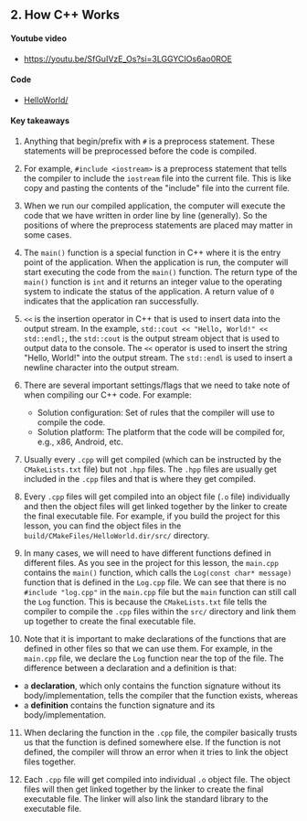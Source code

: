 ## 2. How C++ Works

#### Youtube video

- https://youtu.be/SfGuIVzE_Os?si=3LGGYCIOs6ao0ROE

#### Code

- [HelloWorld/](HelloWorld/)

#### Key takeaways

1. Anything that begin/prefix with `#` is a preprocess statement. These statements will be preprocessed
before the code is compiled.

2. For example, `#include <iostream>` is a preprocess statement that tells the compiler to include the
`iostream` file into the current file. This is like copy and pasting the contents of the "include" file 
into the current file.

3. When we run our compiled application, the computer will execute the code that we have written in order 
line by line (generally). So the positions of where the preprocess statements are placed may matter in 
some cases.

4. The `main()` function is a special function in C++ where it is the entry point of the application. 
When the application is run, the computer will start executing the code from the `main()` function.
The return type of the `main()` function is `int` and it returns an integer value to the operating system
to indicate the status of the application. A return value of `0` indicates that the application ran
successfully.

5. `<<` is the insertion operator in C++ that is used to insert data into the output stream. In the
example, `std::cout << "Hello, World!" << std::endl;`, the `std::cout` is the output stream object
that is used to output data to the console. The `<<` operator is used to insert the string "Hello, World!"
into the output stream. The `std::endl` is used to insert a newline character into the output stream.

6. There are several important settings/flags that we need to take note of when compiling our C++ code.
For example:
    - Solution configuration: Set of rules that the compiler will use to compile the code.
    - Solution platform: The platform that the code will be compiled for, e.g., x86, Android, etc.

7. Usually every `.cpp` will get compiled (which can be instructed by the `CMakeLists.txt` file) but not
`.hpp` files. The `.hpp` files are usually get included in the `.cpp` files and that is where they get
compiled.

8. Every `.cpp` files will get compiled into an object file (`.o` file) individually and then the object 
files will get linked together by the linker to create the final executable file. For example, if you 
build the project for this lesson, you can find the object files in the `build/CMakeFiles/HelloWorld.dir/src/` directory.

9. In many cases, we will need to have different functions defined in different files. As you see in the project 
for this lesson, the `main.cpp` contains the `main()` function, which calls the `Log(const char* message)` function 
that is defined in the `Log.cpp` file. We can see that there is no `#include "log.cpp"` in the `main.cpp` file but 
the `main` function can still call the `Log` function. This is because the `CMakeLists.txt` file tells the compiler 
to compile the `.cpp` files within the `src/` directory and link them up together to create the final executable file.

10. Note that it is important to make declarations of the functions that are defined in other files so that we can 
use them. For example, in the `main.cpp` file, we declare the `Log` function near the top of the file. The difference
between a declaration and a definition is that:
- a **declaration**, which only contains the function signature without its body/implementation, 
tells the compiler that the function exists, whereas
- a **definition** contains the function signature and its body/implementation.

11. When declaring the function in the `.cpp` file, the compiler basically trusts us that the function is defined 
somewhere else. If the function is not defined, the compiler will throw an error when it tries to link the object
files together. 

12. Each `.cpp` file will get compiled into individual `.o` object file. The object files will then get linked together
by the linker to create the final executable file. The linker will also link the standard library to the executable file.